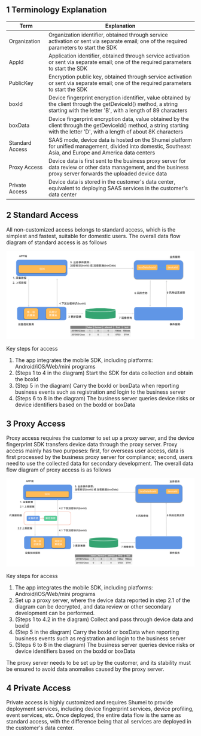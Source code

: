 ## 1 Terminology Explanation

| Term         | Explanation                                                  |
| ------------ | ------------------------------------------------------------ |
| Organization | Organization identifier, obtained through service activation or sent via separate email; one of the required parameters to start the SDK |
| AppId        | Application identifier, obtained through service activation or sent via separate email; one of the required parameters to start the SDK |
| PublicKey    | Encryption public key, obtained through service activation or sent via separate email; one of the required parameters to start the SDK |
| boxId        | Device fingerprint encryption identifier, value obtained by the client through the getDeviceId() method, a string starting with the letter 'B', with a length of 89 characters |
| boxData      | Device fingerprint encryption data, value obtained by the client through the getDeviceId() method, a string starting with the letter 'D', with a length of about 8K characters |
| Standard Access | SAAS mode, device data is hosted on the Shumei platform for unified management, divided into domestic, Southeast Asia, and Europe and America data centers |
| Proxy Access | Device data is first sent to the business proxy server for data review or other data management, and the business proxy server forwards the uploaded device data |
| Private Access | Device data is stored in the customer's data center, equivalent to deploying SAAS services in the customer's data center |

## 2 Standard Access

All non-customized access belongs to standard access, which is the simplest and fastest, suitable for domestic users. The overall data flow diagram of standard access is as follows

![fp-std-flow](./res/fp-std-flow.png)

Key steps for access

1. The app integrates the mobile SDK, including platforms: Android/iOS/Web/mini programs
2. (Steps 1 to 4 in the diagram) Start the SDK for data collection and obtain the boxId
3. (Step 5 in the diagram) Carry the boxId or boxData when reporting business events such as registration and login to the business server
4. (Steps 6 to 8 in the diagram) The business server queries device risks or device identifiers based on the boxId or boxData

## 3 Proxy Access

Proxy access requires the customer to set up a proxy server, and the device fingerprint SDK transfers device data through the proxy server. Proxy access mainly has two purposes: first, for overseas user access, data is first processed by the business proxy server for compliance; second, users need to use the collected data for secondary development. The overall data flow diagram of proxy access is as follows

![fp-proxy-flow](./res/fp-proxy-flow.png)

Key steps for access

1. The app integrates the mobile SDK, including platforms: Android/iOS/Web/mini programs
2. Set up a proxy server, where the device data reported in step 2.1 of the diagram can be decrypted, and data review or other secondary development can be performed.
3. (Steps 1 to 4.2 in the diagram) Collect and pass through device data and boxId
4. (Step 5 in the diagram) Carry the boxId or boxData when reporting business events such as registration and login to the business server
5. (Steps 6 to 8 in the diagram) The business server queries device risks or device identifiers based on the boxId or boxData

The proxy server needs to be set up by the customer, and its stability must be ensured to avoid data anomalies caused by the proxy server.

## 4 Private Access

Private access is highly customized and requires Shumei to provide deployment services, including device fingerprint services, device profiling, event services, etc. Once deployed, the entire data flow is the same as standard access, with the difference being that all services are deployed in the customer's data center.